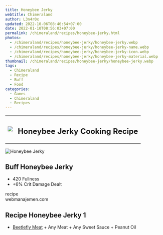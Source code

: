 ```yaml
---
title: Honeybee Jerky
webtitle: Chimeraland
author: L3n4r0x
updated: 2022-10-06T08:46:54+07:00
date: 2022-01-10T08:56:03+07:00
permalink: /chimeraland/recipes/honeybee-jerky.html
photos:
  - /chimeraland/recipes/honeybee-jerky/honeybee-jerky.webp
  - /chimeraland/recipes/honeybee-jerky/honeybee-jerky-name.webp
  - /chimeraland/recipes/honeybee-jerky/honeybee-jerky-icon.webp
  - /chimeraland/recipes/honeybee-jerky/honeybee-jerky-material.webp
thumbnail: /chimeraland/recipes/honeybee-jerky/honeybee-jerky.webp
tags:
  - Chimeraland
  - Recipe
  - Buff
  - Food
categories:
  - Games
  - Chimeraland
  - Recipes
---
```


<section id="bootstrap-wrapper"><link rel="stylesheet" href="https://cdn.statically.io/gh/dimaslanjaka/Web-Manajemen/40ac3225/css/bootstrap-4.5-wrapper.css"/><div class="row mb-2"><div class="col-md-12 mb-2"><table class="table" id="post-info"><tbody><tr><td><img class="d-inline-block me-2" src="/chimeraland/recipes/honeybee-jerky/honeybee-jerky-icon.webp" width="auto" height="auto"/></td><td><h1 class="fs-5">Honeybee Jerky Cooking Recipe</h1></td></tr></tbody></table></div></div><div class="card mb-2"><div class="row g-0"><div class="col-sm-4 position-relative mb-2"><img src="/chimeraland/recipes/honeybee-jerky/honeybee-jerky-material.webp" class="card-img fit-cover w-100 h-100" alt="Honeybee Jerky" data-fancybox="true"/></div><div class="col-sm-8 mb-2"><div class="card-body"><h2 class="card-title fs-5">Buff Honeybee Jerky</h2><div class="card-text"><ul><li>420 Fullness</li><li>+6% Crit Damage Dealt</li></ul></div><span class="badge rounded-pill bg-dark">recipe</span></div><div class="card-footer text-end text-muted">webmanajemen.com</div></div></div></div><div class="row mb-2"><div class="col-12 col-lg-6 recipe-item mb-2"><div class="card"><div class="card-body"><h2 class="card-title fs-5">Recipe Honeybee Jerky 1</h2><div class="card-text"><ul><li><a class="text-decoration-none" href="/chimeraland/materials/beetlefly-meat.html">Beetlefly Meat</a><span> + </span>Any Meat<span> + </span>Any Sweet Sauce<span> + </span>Peanut Oil</li></ul></div></div></div></div></div></section>